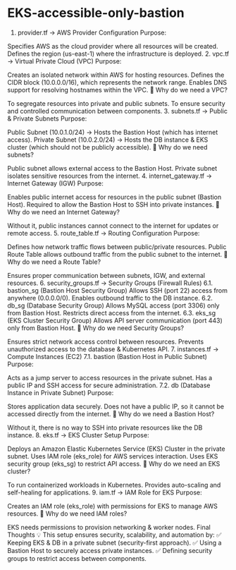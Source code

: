 # EKS-accessible-only-bastion

1. provider.tf → AWS Provider Configuration
Purpose:

Specifies AWS as the cloud provider where all resources will be created.
Defines the region (us-east-1) where the infrastructure is deployed.
2. vpc.tf → Virtual Private Cloud (VPC)
Purpose:

Creates an isolated network within AWS for hosting resources.
Defines the CIDR block (10.0.0.0/16), which represents the network range.
Enables DNS support for resolving hostnames within the VPC.
📌 Why do we need a VPC?

To segregate resources into private and public subnets.
To ensure security and controlled communication between components.
3. subnets.tf → Public & Private Subnets
Purpose:

Public Subnet (10.0.1.0/24) → Hosts the Bastion Host (which has internet access).
Private Subnet (10.0.2.0/24) → Hosts the DB instance & EKS cluster (which should not be publicly accessible).
📌 Why do we need subnets?

Public subnet allows external access to the Bastion Host.
Private subnet isolates sensitive resources from the internet.
4. internet_gateway.tf → Internet Gateway (IGW)
Purpose:

Enables public internet access for resources in the public subnet (Bastion Host).
Required to allow the Bastion Host to SSH into private instances.
📌 Why do we need an Internet Gateway?

Without it, public instances cannot connect to the internet for updates or remote access.
5. route_table.tf → Routing Configuration
Purpose:

Defines how network traffic flows between public/private resources.
Public Route Table allows outbound traffic from the public subnet to the internet.
📌 Why do we need a Route Table?

Ensures proper communication between subnets, IGW, and external resources.
6. security_groups.tf → Security Groups (Firewall Rules)
6.1. bastion_sg (Bastion Host Security Group)
Allows SSH (port 22) access from anywhere (0.0.0.0/0).
Enables outbound traffic to the DB instance.
6.2. db_sg (Database Security Group)
Allows MySQL access (port 3306) only from Bastion Host.
Restricts direct access from the internet.
6.3. eks_sg (EKS Cluster Security Group)
Allows API server communication (port 443) only from Bastion Host.
📌 Why do we need Security Groups?

Ensures strict network access control between resources.
Prevents unauthorized access to the database & Kubernetes API.
7. instances.tf → Compute Instances (EC2)
7.1. bastion (Bastion Host in Public Subnet)
Purpose:

Acts as a jump server to access resources in the private subnet.
Has a public IP and SSH access for secure administration.
7.2. db (Database Instance in Private Subnet)
Purpose:

Stores application data securely.
Does not have a public IP, so it cannot be accessed directly from the internet.
📌 Why do we need a Bastion Host?

Without it, there is no way to SSH into private resources like the DB instance.
8. eks.tf → EKS Cluster Setup
Purpose:

Deploys an Amazon Elastic Kubernetes Service (EKS) Cluster in the private subnet.
Uses IAM role (eks_role) for AWS services interaction.
Uses EKS security group (eks_sg) to restrict API access.
📌 Why do we need an EKS cluster?

To run containerized workloads in Kubernetes.
Provides auto-scaling and self-healing for applications.
9. iam.tf → IAM Role for EKS
Purpose:

Creates an IAM role (eks_role) with permissions for EKS to manage AWS resources.
📌 Why do we need IAM roles?

EKS needs permissions to provision networking & worker nodes.
Final Thoughts 💡
This setup ensures security, scalability, and automation by:
✅ Keeping EKS & DB in a private subnet (security-first approach).
✅ Using a Bastion Host to securely access private instances.
✅ Defining security groups to restrict access between components.
